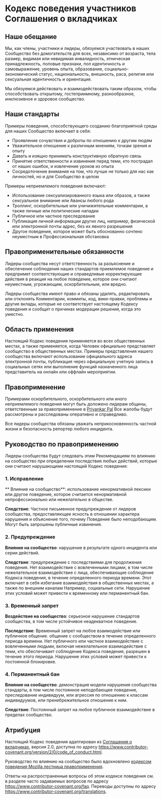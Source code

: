 # Кодекс поведения участников Соглашения о вкладчиках

## Наше обещание

Мы, как члены, участники и лидеры, обязуемся участвовать в наших
Сообщество без домогательств для всех, независимо от возраста, тела
размер, видимая или невидимая инвалидность, этническая принадлежность, половые признаки, пол
идентичность и самовыражение, уровень опыта, образование, социально-экономический статус,
национальность, внешность, раса, религия или сексуальная идентичность
и ориентация.

Мы обязуемся действовать и взаимодействовать таким образом, чтобы способствовать открытому, гостеприимному,
разнообразное, инклюзивное и здоровое сообщество.

## Наши стандарты

Примеры поведения, способствующего созданию благоприятной среды для наших
Сообщество включает в себя:

- Проявление сочувствия и доброты по отношению к другим людям
- Уважительное отношение к различным мнениям, точкам зрения и опыту
- Давать и изящно принимать конструктивную обратную связь
- Принятие ответственности и извинения перед теми, кто пострадал от наших ошибок,
  и извлечение уроков из опыта
- Сосредоточение внимания на том, что лучше не только для нас как личностей, но и для
  Сообщество в целом

Примеры неприемлемого поведения включают:

- Использование сексуализированного языка или образов, а также сексуальное внимание или
  Авансы любого рода
- Троллинг, оскорбительные или уничижительные комментарии, а также личные или политические нападки
- Публичное или частное преследование
- Публикация личной информации других лиц, например, физической или электронной почты
  адрес, без их явного разрешения
- Другое поведение, которое может быть обоснованно сочтено неуместным в
  Профессиональная обстановка

## Правоприменительные обязанности

Лидеры сообщества несут ответственность за разъяснение и обеспечение соблюдения наших стандартов
приемлемое поведение и предпримет соответствующие и справедливые корректирующие действия в
реакция на любое поведение, которое они считают неуместным, угрожающим, оскорбительным,
или вредно.

Лидеры сообщества имеют право и обязаны удалять, редактировать или отклонять
Комментарии, коммиты, код, вики-правки, проблемы и другие вклады, которые
не соответствует настоящему Кодексу поведения и сообщит о причинах модерации
решения, когда это уместно.

## Область применения

Настоящий Кодекс поведения применяется во всех общественных местах, а также применяется, когда
Человек официально представляет сообщество в общественных местах.
Примеры представления нашего сообщества включают использование официального адреса электронной почты,
публикация через официальную учетную запись в социальных сетях или выполнение функций назначенного лица
представитель на онлайн или оффлайн мероприятии.

## Правоприменение

Примерами оскорбительного, оскорбительного или иного неприемлемого поведения могут быть
доложено лидерам общины, ответственным за правоприменение в [Priyankar Pal](https://twitter.com/Priyankarpal)
Все жалобы будут рассмотрены и расследованы оперативно и справедливо.

Все лидеры сообщества обязаны уважать неприкосновенность частной жизни и безопасность
репортер любого инцидента.

## Руководство по правоприменению

Лидеры сообщества будут следовать этим Рекомендациям по влиянию на сообщество при определении
последствия любых действий, которые они считают нарушающими настоящий Кодекс поведения:

### 1. Исправление

** Влияние на сообщество**: использование ненормативной лексики или другое поведение, которое считается ненормативной
непрофессионально или нежелательно в обществе.

**Следствие**: Частное письменное предупреждение от лидеров сообщества, предоставляющее
ясность в отношении характера нарушения и объяснение того, почему
Поведение было неподобающим. Могут быть запрошены публичные извинения.

### 2. Предупреждение

**Влияние на сообщество**: нарушение в результате одного инцидента или серии
действий.

**Следствие**: предупреждение с последствиями для продолжения поведения. Нет
взаимодействие с вовлеченными лицами, в том числе нежелательное взаимодействие с
лица, обеспечивающие соблюдение Кодекса поведения, в течение определенного периода времени. Этот
включает в себя избегание взаимодействия в общественных местах, а также по внешним каналам
Например, социальные сети. Нарушение этих условий может привести к временному или
перманентный бан.

### 3. Временный запрет

**Воздействие на сообщество**: серьезное нарушение стандартов сообщества, в том числе
устойчивое неадекватное поведение.

**Последствие**: Временный запрет на любое взаимодействие или публичное общение.
общение с сообществом в течение определенного периода времени. Нет публичного или
частное взаимодействие с вовлеченными людьми, включая нежелательное взаимодействие
с теми, кто обеспечивает соблюдение Кодекса поведения, разрешен в течение этого периода.
Нарушение этих условий может привести к постоянной блокировке.

### 4. Перманентный бан

**Влияние на сообщество**: демонстрация модели нарушения сообщества
стандарты, в том числе постоянное неподобающее поведение, преследование
индивидуум, или агрессия по отношению к классам индивидуумов, или пренебрежительное отношение к ним.

**Следствие**: Постоянный запрет на любое публичное взаимодействие в пределах
сообщество.

## Атрибуция

Настоящий Кодекс поведения адаптирован из [Соглашения о вкладчиках][Домашняя страница],
версия 2.0, доступна по адресу
https://www.contributor-covenant.org/version/2/0/code_of_conduct.html.

Руководство по влиянию на сообщество было вдохновлено [кодексом поведения Mozilla
лестница правоприменения](https://github.com/mozilla/diversity).

[Домашняя страница]: https://www.contributor-covenant.org

Ответы на распространенные вопросы об этом кодексе поведения см. в разделе часто задаваемых вопросов по адресу
https://www.contributor-covenant.org/faq. Переводы доступны по адресу
https://www.contributor-covenant.org/translations.
